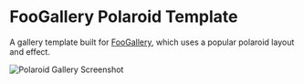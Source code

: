FooGallery Polaroid Template
============================

A gallery template built for [FooGallery][1], which uses a popular polaroid layout and effect.

![Polaroid Gallery Screenshot][2]

  [1]: https://github.com/fooplugins/foogallery
  [2]: https://raw.githubusercontent.com/fooplugins/foogallery-polaroid-template/master/assets/screenshot.jpg